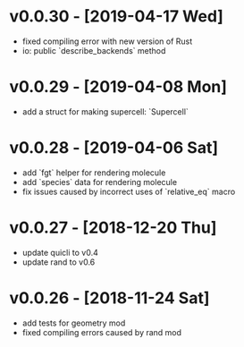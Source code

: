 
# v0.0.30 - <span class="timestamp-wrapper"><span class="timestamp">[2019-04-17 Wed]</span></span>

-   fixed compiling error with new version of Rust
-   io: public \`describe\_backends\` method


# v0.0.29 - <span class="timestamp-wrapper"><span class="timestamp">[2019-04-08 Mon]</span></span>

-   add a struct for making supercell: \`Supercell\`


# v0.0.28 - <span class="timestamp-wrapper"><span class="timestamp">[2019-04-06 Sat]</span></span>

-   add \`fgt\` helper for rendering molecule
-   add \`species\` data for rendering molecule
-   fix issues caused by incorrect uses of \`relative\_eq\` macro


# v0.0.27 - <span class="timestamp-wrapper"><span class="timestamp">[2018-12-20 Thu]</span></span>

-   update quicli to v0.4
-   update rand to v0.6


# v0.0.26 - <span class="timestamp-wrapper"><span class="timestamp">[2018-11-24 Sat]</span></span>

-   add tests for geometry mod
-   fixed compiling errors caused by rand mod

